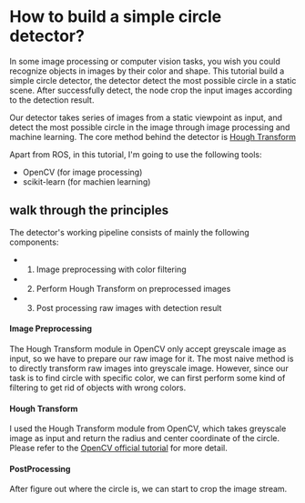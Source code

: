 # How to build a simple circle detector?

In some image processing or computer vision tasks, you wish you could recognize objects in images by their color and shape. This tutorial build a simple circle detector, the detector detect the most possible circle in a static scene. After successfully detect, the node crop the input images according to the detection result.

Our detector takes series of images from a static viewpoint as input, and detect the most possible circle in the image through image processing and machine learning. The core method behind the detector is [Hough Transform](https://en.wikipedia.org/wiki/Hough_transform)

Apart from ROS, in this tutorial, I'm going to use the following tools:
* OpenCV (for image processing)
* scikit-learn (for machien learning)

## walk through the principles

The detector's working pipeline consists of mainly the following components: 
* 1. Image preprocessing with color filtering
* 2. Perform Hough Transform on preprocessed images
* 3. Post processing raw images with detection result

#### Image Preprocessing

The Hough Transform module in OpenCV only accept greyscale image as input, so we have to prepare our raw image for it. The most naive method is to directly transform raw images into greyscale image. However, since our task is to find circle with specific color, we can first perform some kind of filtering to get rid of objects with wrong colors. 

#### Hough Transform

I used the Hough Transform module from OpenCV, which takes greyscale image as input and return the radius and center coordinate of the circle. Please refer to the [OpenCV official tutorial](https://docs.opencv.org/3.1.0/da/d53/tutorial_py_houghcircles.html) for more detail.

#### PostProcessing

After figure out where the circle is, we can start to crop the image stream.
